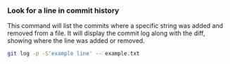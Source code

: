 ### Look for a line in commit history

This command will list the commits where a specific string was added and removed from a file.
It will display the commit log along with the diff, showing where the line was added or removed.
```bash
git log -p -S'example line' -- example.txt
```


